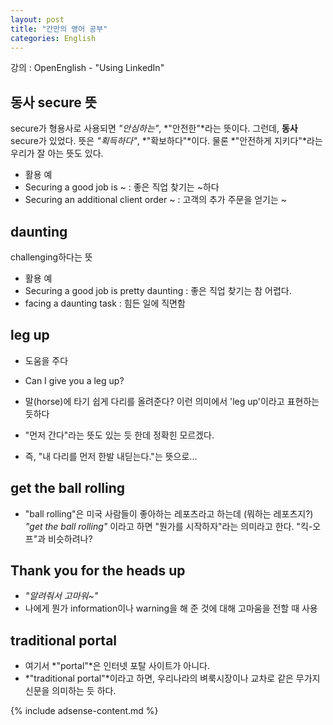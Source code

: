 ```yaml
---
layout: post
title: "간만의 영어 공부"
categories: English
---
```


강의 : OpenEnglish - "Using LinkedIn"

## 동사 secure 뜻

secure가 형용사로 사용되면 *"안심하는"*, *"안전한"*라는 뜻이다. 그런데, **동사** secure가 있었다. 뜻은 *"획득하다"*, *"확보하다"*이다. 물론 *"안전하게 지키다"*라는 우리가 잘 아는 뜻도 있다.

* 활용 예
 * Securing a good job is ~ : 좋은 직업 찾기는 ~하다
 * Securing an additional client order ~ : 고객의 추가 주문을 얻기는 ~

## daunting

challenging하다는 뜻

* 활용 예
 * Securing a good job is pretty daunting : 좋은 직업 찾기는 참 어렵다.
 * facing a daunting task : 힘든 일에 직면함

## leg up

* 도움을 주다
 * Can I give you a leg up?
 * 말(horse)에 타기 쉽게 다리를 올려준다? 이런 의미에서 'leg up'이라고 표현하는 듯하다

* "먼저 간다"라는 뜻도 있는 듯 한데 정확힌 모르겠다.
 * 즉, "내 다리를 먼저 한발 내딛는다."는 뜻으로...

## get the ball rolling

* "ball rolling"은 미국 사람들이 좋아하는 레포츠라고 하는데 (뭐하는 레포츠지?) *"get the ball rolling"* 이라고 하면 "뭔가를 시작하자"라는 의미라고 한다. "킥-오프"과 비슷하려나?

## Thank you for the heads up

* *"알려줘서 고마워~"*
* 나에게 뭔가 information이나 warning을 해 준 것에 대해 고마움을 전할 때 사용

## traditional portal

* 여기서 *"portal"*은 인터넷 포탈 사이트가 아니다.
 * *"traditional portal"*이라고 하면, 우리나라의 벼룩시장이나 교차로 같은 무가지 신문을 의미하는 듯 하다.

{% include adsense-content.md %}
